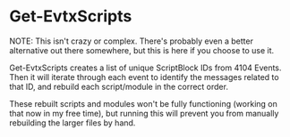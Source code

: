# Get-EvtxScripts

NOTE: This isn't crazy or complex. There's probably even a better alternative out there somewhere, but this is here if you choose to use it. 

Get-EvtxScripts creates a list of unique ScriptBlock IDs from 4104 Events. Then it will iterate through each event to identify the messages related to that ID, 
and rebuild each script/module in the correct order.

These rebuilt scripts and modules won't be fully functioning (working on that now in my free time), but running this will prevent you from manually
rebuilding the larger files by hand.
